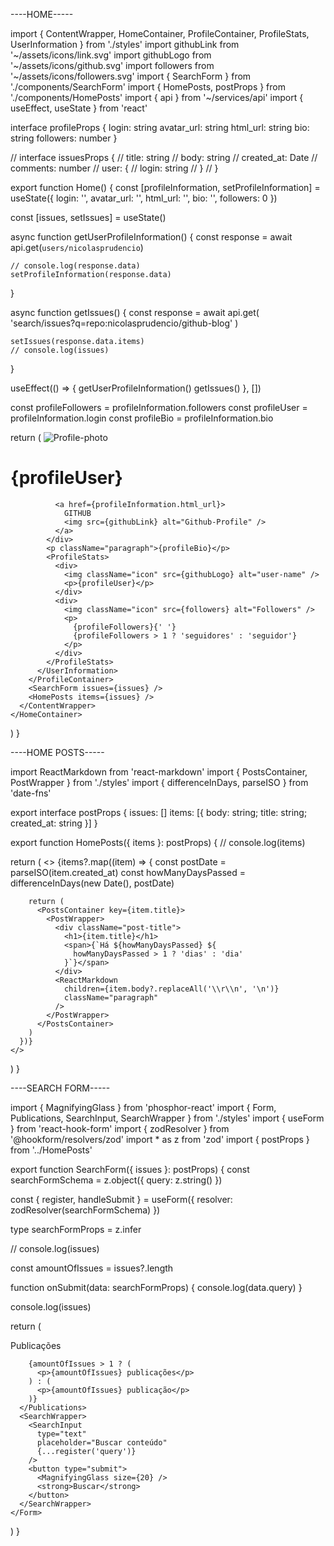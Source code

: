 ----HOME-----

import {
ContentWrapper,
HomeContainer,
ProfileContainer,
ProfileStats,
UserInformation
} from './styles'
import githubLink from '~/assets/icons/link.svg'
import githubLogo from '~/assets/icons/github.svg'
import followers from '~/assets/icons/followers.svg'
import { SearchForm } from './components/SearchForm'
import { HomePosts, postProps } from './components/HomePosts'
import { api } from '~/services/api'
import { useEffect, useState } from 'react'

interface profileProps {
login: string
avatar_url: string
html_url: string
bio: string
followers: number
}

// interface issuesProps {
// title: string
// body: string
// created_at: Date
// comments: number
// user: {
// login: string
// }
// }

export function Home() {
const [profileInformation, setProfileInformation] = useState<profileProps>({
login: '',
avatar_url: '',
html_url: '',
bio: '',
followers: 0
})

const [issues, setIssues] = useState<postProps>()

async function getUserProfileInformation() {
const response = await api.get(`users/nicolasprudencio`)

    // console.log(response.data)
    setProfileInformation(response.data)

}

async function getIssues() {
const response = await api.get(
'search/issues?q=repo:nicolasprudencio/github-blog'
)

    setIssues(response.data.items)
    // console.log(issues)

}

useEffect(() => {
getUserProfileInformation()
getIssues()
}, [])

const profileFollowers = profileInformation.followers
const profileUser = profileInformation.login
const profileBio = profileInformation.bio

return (
<HomeContainer>
<ContentWrapper>
<ProfileContainer>
<img
            className="profile-photo"
            src={profileInformation.avatar_url}
            alt="Profile-photo"
          />
<UserInformation>

<div className="user-hub">
<h1 key={profileUser}>{profileUser}</h1>

              <a href={profileInformation.html_url}>
                GITHUB
                <img src={githubLink} alt="Github-Profile" />
              </a>
            </div>
            <p className="paragraph">{profileBio}</p>
            <ProfileStats>
              <div>
                <img className="icon" src={githubLogo} alt="user-name" />
                <p>{profileUser}</p>
              </div>
              <div>
                <img className="icon" src={followers} alt="Followers" />
                <p>
                  {profileFollowers}{' '}
                  {profileFollowers > 1 ? 'seguidores' : 'seguidor'}
                </p>
              </div>
            </ProfileStats>
          </UserInformation>
        </ProfileContainer>
        <SearchForm issues={issues} />
        <HomePosts items={issues} />
      </ContentWrapper>
    </HomeContainer>

)
}

----HOME POSTS-----

import ReactMarkdown from 'react-markdown'
import { PostsContainer, PostWrapper } from './styles'
import { differenceInDays, parseISO } from 'date-fns'

export interface postProps {
issues: []
items: [{ body: string; title: string; created_at: string }]
}

export function HomePosts({ items }: postProps) {
// console.log(items)

return (
<>
{items?.map((item) => {
const postDate = parseISO(item.created_at)
const howManyDaysPassed = differenceInDays(new Date(), postDate)

        return (
          <PostsContainer key={item.title}>
            <PostWrapper>
              <div className="post-title">
                <h1>{item.title}</h1>
                <span>{`Há ${howManyDaysPassed} ${
                  howManyDaysPassed > 1 ? 'dias' : 'dia'
                }`}</span>
              </div>
              <ReactMarkdown
                children={item.body?.replaceAll('\\r\\n', '\n')}
                className="paragraph"
              />
            </PostWrapper>
          </PostsContainer>
        )
      })}
    </>

)
}

----SEARCH FORM-----

import { MagnifyingGlass } from 'phosphor-react'
import { Form, Publications, SearchInput, SearchWrapper } from './styles'
import { useForm } from 'react-hook-form'
import { zodResolver } from '@hookform/resolvers/zod'
import \* as z from 'zod'
import { postProps } from '../HomePosts'

export function SearchForm({ issues }: postProps) {
const searchFormSchema = z.object({
query: z.string()
})

const { register, handleSubmit } = useForm<searchFormProps>({
resolver: zodResolver(searchFormSchema)
})

type searchFormProps = z.infer<typeof searchFormSchema>

// console.log(issues)

const amountOfIssues = issues?.length

function onSubmit(data: searchFormProps) {
console.log(data.query)
}

console.log(issues)

return (

<Form onSubmit={handleSubmit(onSubmit)}>
<Publications>
<label htmlFor="searchInput">Publicações</label>

        {amountOfIssues > 1 ? (
          <p>{amountOfIssues} publicações</p>
        ) : (
          <p>{amountOfIssues} publicação</p>
        )}
      </Publications>
      <SearchWrapper>
        <SearchInput
          type="text"
          placeholder="Buscar conteúdo"
          {...register('query')}
        />
        <button type="submit">
          <MagnifyingGlass size={20} />
          <strong>Buscar</strong>
        </button>
      </SearchWrapper>
    </Form>

)
}
